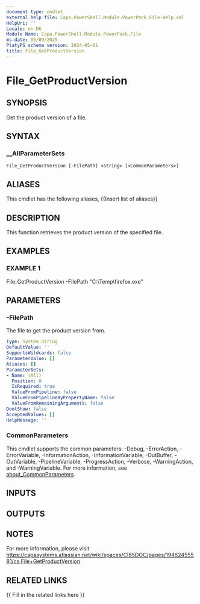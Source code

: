 ```yaml
---
document type: cmdlet
external help file: Capa.PowerShell.Module.PowerPack.File-Help.xml
HelpUri: ''
Locale: en-DK
Module Name: Capa.PowerShell.Module.PowerPack.File
ms.date: 05/09/2025
PlatyPS schema version: 2024-05-01
title: File_GetProductVersion
---
```


# File_GetProductVersion

## SYNOPSIS

Get the product version of a file.

## SYNTAX

### __AllParameterSets

```
File_GetProductVersion [-FilePath] <string> [<CommonParameters>]
```

## ALIASES

This cmdlet has the following aliases,
  {{Insert list of aliases}}

## DESCRIPTION

This function retrieves the product version of the specified file.

## EXAMPLES

### EXAMPLE 1

File_GetProductVersion -FilePath "C:\Temp\firefox.exe"

## PARAMETERS

### -FilePath

The file to get the product version from.

```yaml
Type: System.String
DefaultValue: ''
SupportsWildcards: false
ParameterValue: []
Aliases: []
ParameterSets:
- Name: (All)
  Position: 0
  IsRequired: true
  ValueFromPipeline: false
  ValueFromPipelineByPropertyName: false
  ValueFromRemainingArguments: false
DontShow: false
AcceptedValues: []
HelpMessage: ''
```

### CommonParameters

This cmdlet supports the common parameters: -Debug, -ErrorAction, -ErrorVariable,
-InformationAction, -InformationVariable, -OutBuffer, -OutVariable, -PipelineVariable,
-ProgressAction, -Verbose, -WarningAction, and -WarningVariable. For more information, see
[about_CommonParameters](https://go.microsoft.com/fwlink/?LinkID=113216).

## INPUTS

## OUTPUTS

## NOTES

For more information, please visit https://capasystems.atlassian.net/wiki/spaces/CI65DOC/pages/19462455581/cs.File+GetProductVersion


## RELATED LINKS

{{ Fill in the related links here }}

